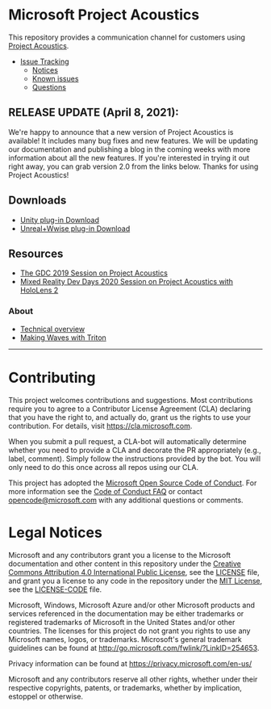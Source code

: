 # Microsoft Project Acoustics
This repository provides a communication channel for customers using [Project Acoustics](https://aka.ms/acoustics).

* [Issue Tracking](https://github.com/microsoft/ProjectAcoustics/issues)
    * [Notices](https://github.com/microsoft/ProjectAcoustics/labels/notice)
    * [Known issues](https://github.com/microsoft/ProjectAcoustics/labels/known%20issue)
    * [Questions](https://github.com/microsoft/ProjectAcoustics/labels/question)
    
## RELEASE UPDATE (April 8, 2021):
We're happy to announce that a new version of Project Acoustics is available! It includes many bug fixes and new features.
We will be updating our documentation and publishing a blog in the coming weeks with more information about all the new features.
If you're interested in trying it out right away, you can grab version 2.0 from the links below. Thanks for using Project Acoustics!

## Downloads

* [Unity plug-in Download](https://www.microsoft.com/en-us/download/details.aspx?id=57346)
* [Unreal+Wwise plug-in Download](https://www.microsoft.com/en-us/download/details.aspx?id=58090)

## Resources

* [The GDC 2019 Session on Project Acoustics](https://www.youtube.com/watch?v=uY4G-GUAQIE&feature=youtu.be&list=PLRs2lXTYCDQ3q9WF-4aO2SgCCCL6rSmA6)
* [Mixed Reality Dev Days 2020 Session on Project Acoustics with HoloLens 2](https://channel9.msdn.com/Shows/Mixed-Reality/Using-Project-Acoustics-with-HoloLens-2)

### About

* [Technical overview](https://docs.microsoft.com/en-us/gaming/acoustics/what-is-acoustics)
* [Making Waves with Triton](https://youtu.be/pIzwo-MxCC8)

* * *

# Contributing

This project welcomes contributions and suggestions.  Most contributions require you to agree to a
Contributor License Agreement (CLA) declaring that you have the right to, and actually do, grant us
the rights to use your contribution. For details, visit https://cla.microsoft.com.

When you submit a pull request, a CLA-bot will automatically determine whether you need to provide
a CLA and decorate the PR appropriately (e.g., label, comment). Simply follow the instructions
provided by the bot. You will only need to do this once across all repos using our CLA.

This project has adopted the [Microsoft Open Source Code of Conduct](https://opensource.microsoft.com/codeofconduct/).
For more information see the [Code of Conduct FAQ](https://opensource.microsoft.com/codeofconduct/faq/) or
contact [opencode@microsoft.com](mailto:opencode@microsoft.com) with any additional questions or comments.

# Legal Notices

Microsoft and any contributors grant you a license to the Microsoft documentation and other content
in this repository under the [Creative Commons Attribution 4.0 International Public License](https://creativecommons.org/licenses/by/4.0/legalcode),
see the [LICENSE](LICENSE) file, and grant you a license to any code in the repository under the [MIT License](https://opensource.org/licenses/MIT), see the
[LICENSE-CODE](LICENSE-CODE) file.

Microsoft, Windows, Microsoft Azure and/or other Microsoft products and services referenced in the documentation
may be either trademarks or registered trademarks of Microsoft in the United States and/or other countries.
The licenses for this project do not grant you rights to use any Microsoft names, logos, or trademarks.
Microsoft's general trademark guidelines can be found at http://go.microsoft.com/fwlink/?LinkID=254653.

Privacy information can be found at https://privacy.microsoft.com/en-us/

Microsoft and any contributors reserve all other rights, whether under their respective copyrights, patents,
or trademarks, whether by implication, estoppel or otherwise.
